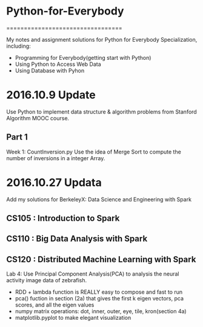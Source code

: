 # Python-for-Everybody
=================================

My notes and assignment solutions for Python for Everybody Specialization, including:

* Programming for Everybody(getting start with Python)
* Using Python to Access Web Data
* Using Database with Pyhon


# 2016.10.9 Update

Use Python to implement data structure & algorithm problems from Stanford Algorithm MOOC course.

## Part 1
Week 1: CountInversion.py
           Use the idea of Merge Sort to compute the number of inversions in a integer Array.

# 2016.10.27 Updata

Add my solutions for BerkeleyX: Data Science and Engineering with Spark

## CS105 : Introduction to Spark

## CS110 : Big Data Analysis with Spark

## CS120 : Distributed Machine Learning with Spark
Lab 4: Use Principal Component Analysis(PCA) to analysis the neural activity image data of zebrafish. 
* RDD + lambda function is REALLY easy to compose and fast to run
* pca() fuction in section (2a) that gives the first k eigen vectors, pca scores, and all the eigen values
* numpy matrix operations: dot, inner, outer, eye, tile, kron(section 4a)
* matplotlib.pyplot to make elegant visualization
       

